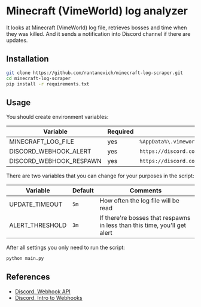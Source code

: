 # Minecraft (VimeWorld) log analyzer

It looks at Minecraft (VimeWorld) log file, retrieves bosses and time when they was killed. And it sends a notification into Discord channel if there are updates.


## Installation

```sh
git clone https://github.com/rantanevich/minecraft-log-scraper.git
cd minecraft-log-scraper
pip install -r requirements.txt
```


## Usage

You should create environment variables:

| Variable                | Required | Example                                                                               |
|-------------------------|----------|---------------------------------------------------------------------------------------|
| MINECRAFT_LOG_FILE      | yes      | `%AppData%\.vimeworld\minigames\logs\latest.log`                                      |
| DISCORD_WEBHOOK_ALERT   | yes      | `https://discord.com/api/webhooks/{webhook.id}/{webhook.token}`                       |
| DISCORD_WEBHOOK_RESPAWN | yes      | `https://discord.com/api/webhooks/{webhook.id}/{webhook.token}/messages/{message.id}` |

There are two variables that you can change for your purposes in the script:

| Variable        | Default | Comments                                                                  |
|-----------------|---------|---------------------------------------------------------------------------|
| UPDATE_TIMEOUT  | `5m`    | How often the log file will be read                                       |
| ALERT_THRESHOLD | `3m`    | If there're bosses that respawns in less than this time, you'll get alert |

After all settings you only need to run the script:
```sh
python main.py
```

## References

* [Discord. Webhook API](https://discord.com/developers/docs/resources/webhook)
* [Discord. Intro to Webhooks](https://support.discord.com/hc/en-us/articles/228383668-Intro-to-Webhooks)
